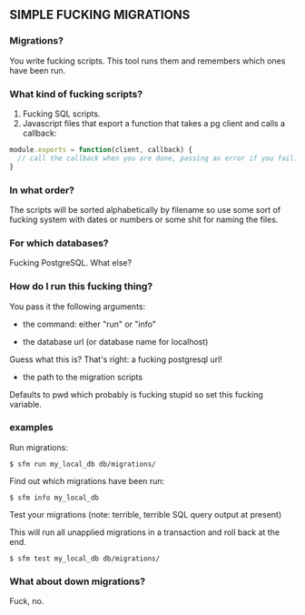 ## SIMPLE FUCKING MIGRATIONS

### Migrations?

You write fucking scripts. This tool runs them and remembers which ones have been run.

### What kind of fucking scripts?
1. Fucking SQL scripts.
2. Javascript files that export a function that takes a pg client and calls a callback:

```javascript
module.exports = function(client, callback) {
  // call the callback when you are done, passing an error if you fail.
}
```

### In what order?

The scripts will be sorted alphabetically by filename so use some sort of fucking system with dates or numbers or some shit for naming the files.

### For which databases?

Fucking PostgreSQL. What else?

### How do I run this fucking thing?

You pass it the following arguments:

- the command: either "run" or "info"

- the database url (or database name for localhost)

Guess what this is? That's right: a fucking postgresql url!

- the path to the migration scripts

Defaults to pwd which probably is fucking stupid so set this fucking variable.

### examples

Run migrations:
```
$ sfm run my_local_db db/migrations/
```

Find out which migrations have been run:
```
$ sfm info my_local_db
```

Test your migrations (note: terrible, terrible SQL query output at present)

This will run all unapplied migrations in a transaction and roll back at the end.

```
$ sfm test my_local_db db/migrations/
```
### What about down migrations?
Fuck, no.
